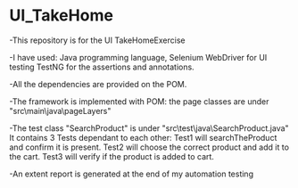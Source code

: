 # UI_TakeHome


-This repository is for the UI TakeHomeExercise

-I have used:
	Java programming language,
	Selenium WebDriver for UI testing
	TestNG for the assertions and annotations.

-All the dependencies are provided on the POM.

-The framework is implemented with POM: the page classes are under "src\main\java\pageLayers"

-The test class "SearchProduct" is  under "src\test\java\SearchProduct.java"
  It contains 3 Tests dependant to each other:
  	Test1 will searchTheProduct and confirm it is present.
  	Test2 will choose the correct product and add it to the cart.
	Test3 will verify if the product is added to cart.

-An extent report is generated at the end of my automation testing
